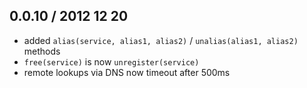 ## 0.0.10 / 2012 12 20

* added `alias(service, alias1, alias2)` / `unalias(alias1, alias2)` methods
* `free(service)` is now `unregister(service)`
* remote lookups via DNS now timeout after 500ms